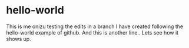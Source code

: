 # hello-world
This is me onizu testing the edits in a branch I have created following the hello-world example of github.
And this is another line.. Lets see how it shows up.
